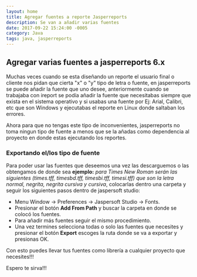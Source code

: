 ```yaml
---
layout: home
title: Agregar fuentes a reporte Jasperreports
description: Se van a añadir varias fuentes 
date: 2017-09-22 15:24:00 -0005
category: Java
tags: java, jasperreports
---
```

## Agregar varias fuentes a jasperreports 6.x

Muchas veces cuando se esta diseñando un reporte el usuario final o cliente nos pidan que cierta "x" o "y" tipo de letra o fuente, en jasperreports se puede añadir la fuente que uno desee, anteriormente cuando se trabajaba con ireport se podía añadir la fuente que necesitabas siempre que exista en el sistema operativo y si usabas una fuente por Ej: Arial, Calibri, etc que son Windows y ejecutabas el reporte en Linux donde saltaban los errores.

Ahora para que no tengas este tipo de inconvenientes, jasperreports no toma ningun tipo de fuente a menos que se la añadas como dependencia al proyecto en donde estas ejecutando los reportes.

### Exportando el/los tipo de fuente

Para poder usar las fuentes que deseemos una vez las descarguemos o las obtengamos de donde sea **ejemplo:** *para Times New Roman serán las siguientes (times.tff, timesbd.tff, timesbi.tff, timesi.tff) que son la letra normal, negrita, negrita cursiva y cursiva*, colocarlas dentro una carpeta y seguir los siguientes pasos dentro de jaspersoft studio:

  - Menu Window -> Preferences -> Jaspersoft Studio -> Fonts.
  - Presionar el botón **Add From Path** y buscar la carpeta en donde se colocó los fuentes.
  - Para añadir más fuentes seguir el mismo procedimiento.
  - Una vez termines selecciona todas o solo las fuentes que necesites y presionar el botón **Export** escoges la ruta donde se va a exportar y presionas OK.
   
Con esto puedes llevar tus fuentes como librería a cualquier proyecto que necesites!!!


Espero te sirva!!!
